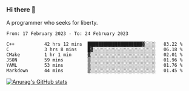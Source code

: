 ### Hi there 👋

<!--
**shejialuo/shejialuo** is a ✨ _special_ ✨ repository because its `README.md` (this file) appears on your GitHub profile.

Here are some ideas to get you started:

- 🔭 I’m currently working on ...
- 🌱 I’m currently learning ...
- 👯 I’m looking to collaborate on ...
- 🤔 I’m looking for help with ...
- 💬 Ask me about ...
- 📫 How to reach me: ...
- 😄 Pronouns: ...
- ⚡ Fun fact: ...
-->

A programmer who seeks for liberty.

<!--START_SECTION:waka-->

```text
From: 17 February 2023 - To: 24 February 2023

C++           42 hrs 12 mins  ████████████████████▓░░░░   83.22 %
C             3 hrs 8 mins    █▓░░░░░░░░░░░░░░░░░░░░░░░   06.18 %
CMake         1 hr 1 min      ▓░░░░░░░░░░░░░░░░░░░░░░░░   02.01 %
JSON          59 mins         ▒░░░░░░░░░░░░░░░░░░░░░░░░   01.96 %
YAML          53 mins         ▒░░░░░░░░░░░░░░░░░░░░░░░░   01.76 %
Markdown      44 mins         ▒░░░░░░░░░░░░░░░░░░░░░░░░   01.45 %
```

<!--END_SECTION:waka-->

[![Anurag's GitHub stats](https://github-readme-stats.vercel.app/api?username=shejialuo&show_icons=true&theme=dracula)](https://github.com/anuraghazra/github-readme-stats)
